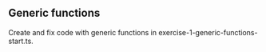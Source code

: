 ## Generic functions

Create and fix code with generic functions in exercise-1-generic-functions-start.ts.
